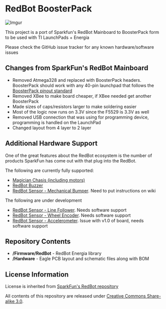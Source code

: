 # RedBot BoosterPack

![Imgur](http://i.imgur.com/Buku8nl.jpg "RedBot BoosterPack")

This project is a port of Sparkfun's RedBot Mainboard to BoosterPack form to be used with TI LaunchPads + Energia

Please check the GitHub issue tracker for any known hardware/software issues

## Changes from SparkFun's RedBot Mainboard
* Removed Atmega328 and replaced with BoosterPack headers. BoosterPack should work with any 40-pin launchpad that follows the [BoosterPack pinout standard](http://www.ti.com/ww/en/launchpad/img/launchpad-byob-pinout.png)
* Removed XBee to make board cheaper, if XBee needed get another BoosterPack
* Made sizes of caps/resistors larger to make soldering easier
* Most of the logic now runs on 3.3V since the F5529 is 3.3V as well
* Removed USB connection that was using for programming device, programming is handled on the LaunchPad
* Changed layout from 4 layer to 2 layer

## Additional Hardware Support
One of the great features about the RedBot ecosystem is the number of products SparkFun has come out with that plug into the RedBot. 

The following are currently fully supported:
* [Magician Chasis (including motors)](https://www.sparkfun.com/products/10825)
* [RedBot Buzzer](https://www.sparkfun.com/products/12567)
* [RedBot Sensor - Mechanical Bumper](https://www.sparkfun.com/products/11999). Need to put instructions on wiki

The following are under development
* [RedBot Sensor - Line Follower](https://www.sparkfun.com/products/11769). Needs software support
* [RedBot Sensor - Wheel Encoder](https://www.sparkfun.com/products/12617). Needs software support
* [RedBot Sensor - Accelerometer](https://www.sparkfun.com/products/12589). Issue with v1.0 of board, needs software support

## Repository Contents
* **/Firmware/RedBot** - RedBot Energia library
* **/Hardware** - Eagle PCB layout and schematic files along with BOM

## License Information
License is inherited from [SparkFun's RedBot repository](https://github.com/sparkfun/RedBot)

All contents of this repository are released under [Creative Commons Share-alike 3.0](http://creativecommons.org/licenses/by-sa/3.0/).
